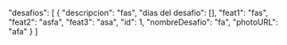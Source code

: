    "desafios": [
    {
      "descripcion": "fas",
      "dias del desafio": [],
      "feat1": "fas",
      "feat2": "asfa",
      "feat3": "asa",
      "id": 1,
      "nombreDesafio": "fa",
      "photoURL": "afa"
    }
  ]